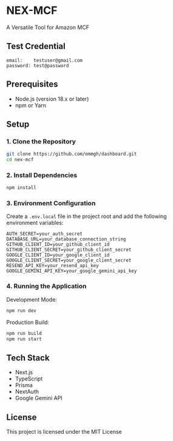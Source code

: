 # NEX-MCF

A Versatile Tool for Amazon MCF

## Test Credential

```text
email:    testuser@gmail.com
password: test@password
```

## Prerequisites

- Node.js (version 18.x or later)
- npm or Yarn

## Setup

### 1. Clone the Repository

```bash
git clone https://github.com/ommgh/dashboard.git
cd nex-mcf
```

### 2. Install Dependencies

```bash
npm install
```

### 3. Environment Configuration

Create a `.env.local` file in the project root and add the following environment variables:

```
AUTH_SECRET=your_auth_secret
DATABASE_URL=your_database_connection_string
GITHUB_CLIENT_ID=your_github_client_id
GITHUB_CLIENT_SECRET=your_github_client_secret
GOOGLE_CLIENT_ID=your_google_client_id
GOOGLE_CLIENT_SECRET=your_google_client_secret
RESEND_API_KEY=your_resend_api_key
GOOGLE_GEMINI_API_KEY=your_google_gemini_api_key
```

### 4. Running the Application

Development Mode:

```bash
npm run dev
```

Production Build:

```bash
npm run build
npm run start
```

## Tech Stack

- Next.js
- TypeScript
- Prisma
- NextAuth
- Google Gemini API

## License

This project is licensed under the MIT License
